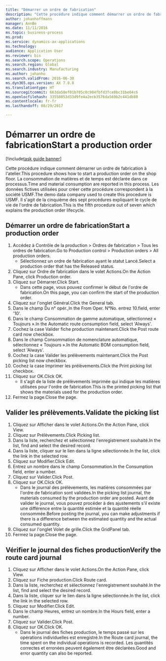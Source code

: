 ```yaml
--- 
title: "Démarrer un ordre de fabrication"
description: "Cette procédure indique comment démarrer un ordre de fabrication à l'atelier."
author: johanhoffmann
manager: AnnBe
ms.date: 11/11/2016
ms.topic: business-process
ms.prod: 
ms.service: dynamics-ax-applications
ms.technology: 
audience: Application User
ms.reviewer: bis
ms.search.scope: Operations
ms.search.region: Global
ms.search.industry: Manufacturing
ms.author: johanho
ms.search.validFrom: 2016-06-30
ms.dyn365.ops.version: AX 7.0.0
ms.translationtype: HT
ms.sourcegitcommit: 663da58ef01b705c0c984fbfd3fce8bc31be04c6
ms.openlocfilehash: 33558053d33d9fe4a2ecb3576da569b2c441db80
ms.contentlocale: fr-fr
ms.lasthandoff: 08/29/2017

---
```

# <a name="start-a-production-order"></a><span data-ttu-id="7e4a8-103">Démarrer un ordre de fabrication</span><span class="sxs-lookup"><span data-stu-id="7e4a8-103">Start a production order</span></span>

[!include[task guide banner](../../includes/task-guide-banner.md)]

<span data-ttu-id="7e4a8-104">Cette procédure indique comment démarrer un ordre de fabrication à l'atelier.</span><span class="sxs-lookup"><span data-stu-id="7e4a8-104">This procedure shows how to start a production order on the shop floor.</span></span> <span data-ttu-id="7e4a8-105">La consommation de matières et de temps est déclarée dans ce processus.</span><span class="sxs-lookup"><span data-stu-id="7e4a8-105">Time and material consumption are reported in this process.</span></span> <span data-ttu-id="7e4a8-106">Les données fictives utilisées pour créer cette procédure correspondent à la société USMF.</span><span class="sxs-lookup"><span data-stu-id="7e4a8-106">The demo data company used to create this procedure is USMF.</span></span> <span data-ttu-id="7e4a8-107">Il s'agit de la cinquième des sept procédures expliquant le cycle de vie de l'ordre de fabrication.</span><span class="sxs-lookup"><span data-stu-id="7e4a8-107">This is the fifth procedure out of seven which explains the production order lifecycle.</span></span>


## <a name="start-a-production-order"></a><span data-ttu-id="7e4a8-108">Démarrer un ordre de fabrication</span><span class="sxs-lookup"><span data-stu-id="7e4a8-108">Start a production order</span></span>
1. <span data-ttu-id="7e4a8-109">Accédez à Contrôle de la production > Ordres de fabrication > Tous les ordres de fabrication.</span><span class="sxs-lookup"><span data-stu-id="7e4a8-109">Go to Production control > Production orders > All production orders.</span></span>
    * <span data-ttu-id="7e4a8-110">Sélectionnez un ordre de fabrication ayant le statut Lancé.</span><span class="sxs-lookup"><span data-stu-id="7e4a8-110">Select a production order that has the Released status.</span></span>  
2. <span data-ttu-id="7e4a8-111">Cliquez sur Ordre de fabrication dans le volet Actions.</span><span class="sxs-lookup"><span data-stu-id="7e4a8-111">On the Action Pane, click Production order.</span></span>
3. <span data-ttu-id="7e4a8-112">Cliquez sur Démarrer.</span><span class="sxs-lookup"><span data-stu-id="7e4a8-112">Click Start.</span></span>
    * <span data-ttu-id="7e4a8-113">Dans cette page, vous pouvez confirmer le début de l'ordre de fabrication.</span><span class="sxs-lookup"><span data-stu-id="7e4a8-113">On this page, you can confirm the start of the production order.</span></span>  
4. <span data-ttu-id="7e4a8-114">Cliquez sur l'onglet Général.</span><span class="sxs-lookup"><span data-stu-id="7e4a8-114">Click the General tab.</span></span>
5. <span data-ttu-id="7e4a8-115">Dans le champ Du n° opér.,</span><span class="sxs-lookup"><span data-stu-id="7e4a8-115">In the From Oper.</span></span> <span data-ttu-id="7e4a8-116">N°</span><span class="sxs-lookup"><span data-stu-id="7e4a8-116">No.</span></span> <span data-ttu-id="7e4a8-117">entrez 10.</span><span class="sxs-lookup"><span data-stu-id="7e4a8-117">field, enter '10'.</span></span>
6. <span data-ttu-id="7e4a8-118">Dans le champ Consommation de gamme automatique, sélectionnez « Toujours ».</span><span class="sxs-lookup"><span data-stu-id="7e4a8-118">In the Automatic route consumption field, select 'Always'.</span></span>
7. <span data-ttu-id="7e4a8-119">Cochez la case Valider fiche production maintenant.</span><span class="sxs-lookup"><span data-stu-id="7e4a8-119">Click the Post route card now checkbox.</span></span>
8. <span data-ttu-id="7e4a8-120">Dans le champ Consommation de nomenclature automatique, sélectionnez « Toujours ».</span><span class="sxs-lookup"><span data-stu-id="7e4a8-120">In the Automatic BOM consumption field, select 'Always'.</span></span>
9. <span data-ttu-id="7e4a8-121">Cochez la case Valider les prélèvements maintenant.</span><span class="sxs-lookup"><span data-stu-id="7e4a8-121">Click the Post picking list now checkbox.</span></span>
10. <span data-ttu-id="7e4a8-122">Cochez la case Imprimer les prélèvements.</span><span class="sxs-lookup"><span data-stu-id="7e4a8-122">Click the Print picking list checkbox.</span></span>
11. <span data-ttu-id="7e4a8-123">Cliquez sur OK.</span><span class="sxs-lookup"><span data-stu-id="7e4a8-123">Click OK.</span></span>
    * <span data-ttu-id="7e4a8-124">Il s'agit de la liste de prélèvements imprimée qui indique les matières utilisées pour l'ordre de fabrication.</span><span class="sxs-lookup"><span data-stu-id="7e4a8-124">This is the printed picking list that shows the materials used for the production order.</span></span>  
12. <span data-ttu-id="7e4a8-125">Fermez la page.</span><span class="sxs-lookup"><span data-stu-id="7e4a8-125">Close the page.</span></span>

## <a name="validate-the-picking-list"></a><span data-ttu-id="7e4a8-126">Valider les prélèvements.</span><span class="sxs-lookup"><span data-stu-id="7e4a8-126">Validate the picking list</span></span>
1. <span data-ttu-id="7e4a8-127">Cliquez sur Afficher dans le volet Actions.</span><span class="sxs-lookup"><span data-stu-id="7e4a8-127">On the Action Pane, click View.</span></span>
2. <span data-ttu-id="7e4a8-128">Cliquez sur Prélèvements.</span><span class="sxs-lookup"><span data-stu-id="7e4a8-128">Click Picking list.</span></span>
3. <span data-ttu-id="7e4a8-129">Dans la liste, recherchez et sélectionnez l'enregistrement souhaité.</span><span class="sxs-lookup"><span data-stu-id="7e4a8-129">In the list, find and select the desired record.</span></span>
4. <span data-ttu-id="7e4a8-130">Dans la liste, cliquer sur le lien dans la ligne sélectionnée.</span><span class="sxs-lookup"><span data-stu-id="7e4a8-130">In the list, click the link in the selected row.</span></span>
5. <span data-ttu-id="7e4a8-131">Cliquez sur Modifier.</span><span class="sxs-lookup"><span data-stu-id="7e4a8-131">Click Edit.</span></span>
6. <span data-ttu-id="7e4a8-132">Entrez un nombre dans le champ Consommation.</span><span class="sxs-lookup"><span data-stu-id="7e4a8-132">In the Consumption field, enter a number.</span></span>
7. <span data-ttu-id="7e4a8-133">Cliquez sur Valider.</span><span class="sxs-lookup"><span data-stu-id="7e4a8-133">Click Post.</span></span>
8. <span data-ttu-id="7e4a8-134">Cliquez sur OK.</span><span class="sxs-lookup"><span data-stu-id="7e4a8-134">Click OK.</span></span>
    * <span data-ttu-id="7e4a8-135">Dans le journal des prélèvements, les matières consommées par l'ordre de fabrication sont validées.</span><span class="sxs-lookup"><span data-stu-id="7e4a8-135">In the picking list journal, the materials consumed by the production order are posted.</span></span> <span data-ttu-id="7e4a8-136">Avant de valider le journal, vous pouvez procéder à des ajustements s'il existe une différence entre la quantité estimée et la quantité réelle consommée.</span><span class="sxs-lookup"><span data-stu-id="7e4a8-136">Before posting the journal, you can make adjustments if there is a difference between the estimated quantity and the actual consumed quantity.</span></span>  
9. <span data-ttu-id="7e4a8-137">Cliquez sur l'onglet Volet de grille.</span><span class="sxs-lookup"><span data-stu-id="7e4a8-137">Click the GridPanel tab.</span></span>
10. <span data-ttu-id="7e4a8-138">Fermez la page.</span><span class="sxs-lookup"><span data-stu-id="7e4a8-138">Close the page.</span></span>

## <a name="verify-the-route-card-journal"></a><span data-ttu-id="7e4a8-139">Vérifier le journal des fiches production</span><span class="sxs-lookup"><span data-stu-id="7e4a8-139">Verify the route card journal</span></span>
1. <span data-ttu-id="7e4a8-140">Cliquez sur Afficher dans le volet Actions.</span><span class="sxs-lookup"><span data-stu-id="7e4a8-140">On the Action Pane, click View.</span></span>
2. <span data-ttu-id="7e4a8-141">Cliquez sur Fiche production.</span><span class="sxs-lookup"><span data-stu-id="7e4a8-141">Click Route card.</span></span>
3. <span data-ttu-id="7e4a8-142">Dans la liste, recherchez et sélectionnez l'enregistrement souhaité.</span><span class="sxs-lookup"><span data-stu-id="7e4a8-142">In the list, find and select the desired record.</span></span>
4. <span data-ttu-id="7e4a8-143">Dans la liste, cliquer sur le lien dans la ligne sélectionnée.</span><span class="sxs-lookup"><span data-stu-id="7e4a8-143">In the list, click the link in the selected row.</span></span>
5. <span data-ttu-id="7e4a8-144">Cliquez sur Modifier.</span><span class="sxs-lookup"><span data-stu-id="7e4a8-144">Click Edit.</span></span>
6. <span data-ttu-id="7e4a8-145">Dans le champ Heures, entrez un nombre.</span><span class="sxs-lookup"><span data-stu-id="7e4a8-145">In the Hours field, enter a number.</span></span>
7. <span data-ttu-id="7e4a8-146">Cliquez sur Valider.</span><span class="sxs-lookup"><span data-stu-id="7e4a8-146">Click Post.</span></span>
8. <span data-ttu-id="7e4a8-147">Cliquez sur OK.</span><span class="sxs-lookup"><span data-stu-id="7e4a8-147">Click OK.</span></span>
    * <span data-ttu-id="7e4a8-148">Dans le journal des fiches production, le temps passé sur les opérations individuelles est enregistré.</span><span class="sxs-lookup"><span data-stu-id="7e4a8-148">In the Route card journal, the time spent on the individual operations is recorded.</span></span> <span data-ttu-id="7e4a8-149">Les quantités correctes et erronées peuvent également être déclarées.</span><span class="sxs-lookup"><span data-stu-id="7e4a8-149">Good and error quantity can also be reported.</span></span>  


